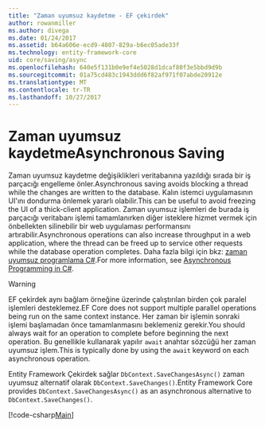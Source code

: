 ```yaml
---
title: "Zaman uyumsuz kaydetme - EF çekirdek"
author: rowanmiller
ms.author: divega
ms.date: 01/24/2017
ms.assetid: b64a606e-ecd9-4807-829a-b6ec05ade33f
ms.technology: entity-framework-core
uid: core/saving/async
ms.openlocfilehash: 640e5f131b0e9ef4e5028d1dcaf80f3e5bbd9d9b
ms.sourcegitcommit: 01a75cd483c1943ddd6f82af971f07abde20912e
ms.translationtype: MT
ms.contentlocale: tr-TR
ms.lasthandoff: 10/27/2017
---
```

# <a name="asynchronous-saving"></a><span data-ttu-id="16421-102">Zaman uyumsuz kaydetme</span><span class="sxs-lookup"><span data-stu-id="16421-102">Asynchronous Saving</span></span>

<span data-ttu-id="16421-103">Zaman uyumsuz kaydetme değişiklikleri veritabanına yazıldığı sırada bir iş parçacığı engelleme önler.</span><span class="sxs-lookup"><span data-stu-id="16421-103">Asynchronous saving avoids blocking a thread while the changes are written to the database.</span></span> <span data-ttu-id="16421-104">Kalın istemci uygulamasının UI'ını dondurma önlemek yararlı olabilir.</span><span class="sxs-lookup"><span data-stu-id="16421-104">This can be useful to avoid freezing the UI of a thick-client application.</span></span> <span data-ttu-id="16421-105">Zaman uyumsuz işlemleri de burada iş parçacığı veritabanı işlemi tamamlanırken diğer isteklere hizmet vermek için önbellekten silinebilir bir web uygulaması performansını artırabilir.</span><span class="sxs-lookup"><span data-stu-id="16421-105">Asynchronous operations can also increase throughput in a web application, where the thread can be freed up to service other requests while the database operation completes.</span></span> <span data-ttu-id="16421-106">Daha fazla bilgi için bkz: [zaman uyumsuz programlama C#](https://docs.microsoft.com/dotnet/csharp/async).</span><span class="sxs-lookup"><span data-stu-id="16421-106">For more information, see [Asynchronous Programming in C#](https://docs.microsoft.com/dotnet/csharp/async).</span></span>

> [!WARNING]  
> <span data-ttu-id="16421-107">EF çekirdek aynı bağlam örneğine üzerinde çalıştırılan birden çok paralel işlemleri desteklemez.</span><span class="sxs-lookup"><span data-stu-id="16421-107">EF Core does not support multiple parallel operations being run on the same context instance.</span></span> <span data-ttu-id="16421-108">Her zaman bir işlemin sonraki işlemi başlamadan önce tamamlanmasını beklemeniz gerekir.</span><span class="sxs-lookup"><span data-stu-id="16421-108">You should always wait for an operation to complete before beginning the next operation.</span></span> <span data-ttu-id="16421-109">Bu genellikle kullanarak yapılır `await` anahtar sözcüğü her zaman uyumsuz işlem.</span><span class="sxs-lookup"><span data-stu-id="16421-109">This is typically done by using the `await` keyword on each asynchronous operation.</span></span>

<span data-ttu-id="16421-110">Entity Framework Çekirdek sağlar `DbContext.SaveChangesAsync()` zaman uyumsuz alternatif olarak `DbContext.SaveChanges()`.</span><span class="sxs-lookup"><span data-stu-id="16421-110">Entity Framework Core provides `DbContext.SaveChangesAsync()` as an asynchronous alternative to `DbContext.SaveChanges()`.</span></span>

[!code-csharp[Main](../../../samples/core/Saving/Saving/Async/Sample.cs#Sample)]
